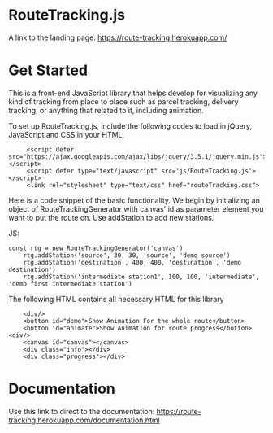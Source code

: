 # RouteTracking.js

A link to the landing page: https://route-tracking.herokuapp.com/

# Get Started

This is a front-end JavaScript library that helps develop for visualizing any kind of tracking from place to place such as parcel tracking, delivery tracking, or anything that related to it, including animation.

To set up RouteTracking.js, include the following codes to load in jQuery, JavaScript and CSS in your HTML.

         <script defer src="https://ajax.googleapis.com/ajax/libs/jquery/3.5.1/jquery.min.js"></script>
         <script defer type="text/javascript" src='js/RouteTracking.js'></script>
         <link rel="stylesheet" type="text/css" href="routeTracking.css">
     

Here is a code snippet of the basic functionality.
We begin by initializing an object of RouteTrackingGenerator with canvas' id as parameter element you want to put the route on.
Use addStation to add new stations.

JS:

	const rtg = new RouteTrackingGenerator('canvas')
        rtg.addStation('source', 30, 30, 'source', 'demo source')
        rtg.addStation('destination', 400, 400, 'destination', 'demo destination')
        rtg.addStation('intermediate station1', 100, 100, 'intermediate', 'demo first intermediate station')

The following HTML contains all necessary HTML for this library

        <div/>
        <button id="demo">Show Animation For the whole route</button>
        <button id="animate">Show Animation for route progress</button><div/>
        <canvas id="canvas"></canvas> 
        <div class="info"></div>
        <div class="progress"></div>


# Documentation
Use this link to direct to the documentation: https://route-tracking.herokuapp.com/documentation.html
